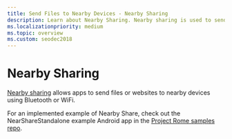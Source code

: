 ```yaml
---
title: Send Files to Nearby Devices - Nearby Sharing
description: Learn about Nearby Sharing. Nearby sharing is used to send files or websites to nearby devices using Bluetooth or WiFi.
ms.localizationpriority: medium
ms.topic: overview
ms.custom: seodec2018
---
```


# Nearby Sharing

[Nearby sharing](https://blogs.windows.com/windowsexperience/2018/06/18/windows-10-tip-how-to-start-using-nearby-sharing-with-the-windows-10-april-2018-update/#SpPj2lqAq22UdMVS.97) allows apps to send files or websites to nearby devices using Bluetooth or WiFi.

For an implemented example of Nearby Share, check out the NearShareStandalone example Android app in the [Project Rome samples repo](https://github.com/Microsoft/project-rome).